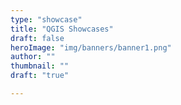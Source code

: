 ```yaml
---
type: "showcase"
title: "QGIS Showcases"
draft: false
heroImage: "img/banners/banner1.png"
author: ""
thumbnail: ""
draft: "true"

---
```

